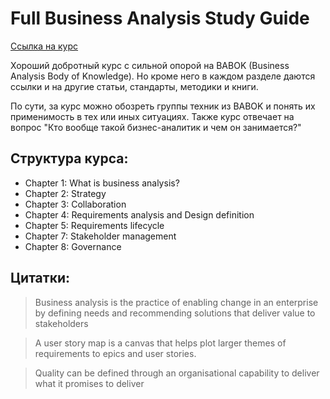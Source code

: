 # Full Business Analysis Study Guide

[Ссылка на курс](https://www.udemy.com/course/business-analysis-study-guide/)

Хороший добротный курс с сильной опорой на BABOK (Business Analysis Body of Knowledge). 
Но кроме него в каждом разделе даются ссылки и на другие статьи, стандарты, методики и книги.

По сути, за курс можно обозреть группы техник из BABOK и понять их применимость в тех или иных ситуациях.
Также курс отвечает на вопрос "Кто вообще такой бизнес-аналитик и чем он занимается?"

## Структура курса:
* Chapter 1: What is business analysis?
* Chapter 2: Strategy
* Chapter 3: Collaboration
* Chapter 4: Requirements analysis and Design definition
* Chapter 5: Requirements lifecycle
* Chapter 7: Stakeholder management
* Chapter 8: Governance

## Цитатки:
>Business analysis is the practice of enabling change in an enterprise by defining needs and recommending solutions that deliver value to stakeholders

>A user story map is a canvas that helps plot larger themes of requirements to epics and user stories.

>Quality can be defined through an organisational capability to deliver what it promises to deliver
